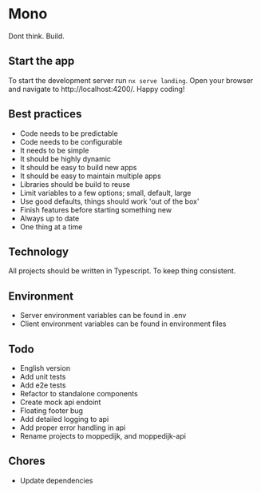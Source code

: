 # Mono

Dont think. Build.

## Start the app

To start the development server run `nx serve landing`. Open your browser and navigate to http://localhost:4200/. Happy coding!

## Best practices
- Code needs to be predictable
- Code needs to be configurable
- It needs to be simple
- It should be highly dynamic
- It should be easy to build new apps
- It should be easy to maintain multiple apps
- Libraries should be build to reuse
- Limit variables to a few options; small, default, large
- Use good defaults, things should work 'out of the box'
- Finish features before starting something new
- Always up to date
- One thing at a time

## Technology

All projects should be written in Typescript. To keep thing consistent.

## Environment
- Server environment variables can be found in .env
- Client environment variables can be found in environment files

## Todo
- English version
- Add unit tests
- Add e2e tests
- Refactor to standalone components
- Create mock api endoint
- Floating footer bug
- Add detailed logging to api
- Add proper error handling in api
- Rename projects to moppedijk, and moppedijk-api

## Chores
- Update dependencies
